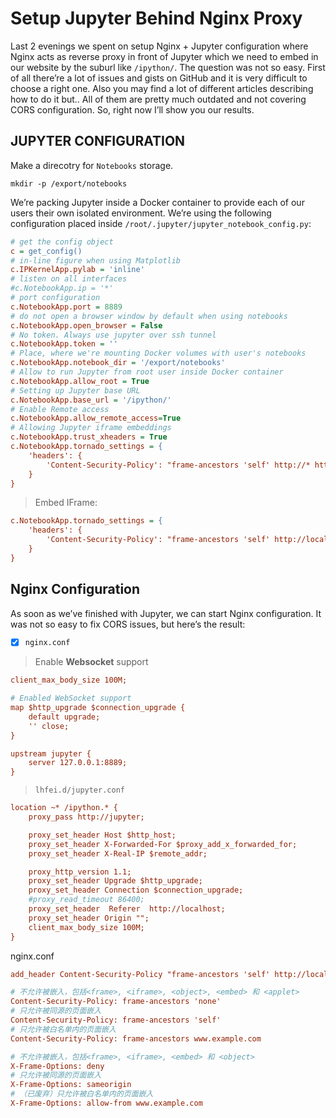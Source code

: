 # Setup Jupyter Behind Nginx Proxy

Last 2 evenings we spent on setup Nginx + Jupyter configuration where Nginx acts as reverse proxy in front of Jupyter which we need to embed in our website by the suburl like `/ipython/`. The question was not so easy. First of all there’re a lot of issues and gists on GitHub and it is very difficult to choose a right one. Also you may find a lot of different articles describing how to do it but.. All of them are pretty much outdated and not covering CORS configuration. So, right now I’ll show you our results.

## JUPYTER CONFIGURATION

Make a direcotry for `Notebooks` storage.

```shel
mkdir -p /export/notebooks
```



We’re packing Jupyter inside a Docker container to provide each of our users their own isolated environment.  We’re using the following configuration placed inside `/root/.jupyter/jupyter_notebook_config.py`:

```ini
# get the config object
c = get_config()  
# in-line figure when using Matplotlib
c.IPKernelApp.pylab = 'inline'
# listen on all interfaces
#c.NotebookApp.ip = '*' 
# port configuration
c.NotebookApp.port = 8889
# do not open a browser window by default when using notebooks
c.NotebookApp.open_browser = False
# No token. Always use jupyter over ssh tunnel
c.NotebookApp.token = ''
# Place, where we're mounting Docker volumes with user's notebooks
c.NotebookApp.notebook_dir = '/export/notebooks'
# Allow to run Jupyter from root user inside Docker container
c.NotebookApp.allow_root = True 
# Setting up Jupyter base URL
c.NotebookApp.base_url = '/ipython/'
# Enable Remote access
c.NotebookApp.allow_remote_access=True
# Allowing Jupyter iframe embeddings
c.NotebookApp.trust_xheaders = True 
c.NotebookApp.tornado_settings = {
    'headers': {
        'Content-Security-Policy': "frame-ancestors 'self' http://* https://*",
    }
}
```





>  Embed IFrame:

```ini
c.NotebookApp.tornado_settings = {
    'headers': {
        'Content-Security-Policy': "frame-ancestors 'self' http://localhost:4200 ",
    }
}
```



## Nginx Configuration

As soon as we’ve finished with Jupyter, we can start Nginx configuration. It was not so easy to fix CORS issues, but here’s the result:

- [x] `nginx.conf`



> Enable **Websocket**  support

```ini
client_max_body_size 100M;

# Enabled WebSocket support
map $http_upgrade $connection_upgrade {
    default upgrade;
    '' close;
}

upstream jupyter {
    server 127.0.0.1:8889;
}
```



> `lhfei.d/jupyter.conf`

```ini
location ~* /ipython.* {
    proxy_pass http://jupyter;

    proxy_set_header Host $http_host;
    proxy_set_header X-Forwarded-For $proxy_add_x_forwarded_for;
    proxy_set_header X-Real-IP $remote_addr;

    proxy_http_version 1.1;
    proxy_set_header Upgrade $http_upgrade;
    proxy_set_header Connection $connection_upgrade;
    #proxy_read_timeout 86400;
    proxy_set_header  Referer  http://localhost;
    proxy_set_header Origin "";
    client_max_body_size 100M;
}
```



nginx.conf

```ini
add_header Content-Security-Policy "frame-ancestors 'self' http://localhost:4200";
```



```ini
# 不允许被嵌入，包括<frame>, <iframe>, <object>, <embed> 和 <applet>
Content-Security-Policy: frame-ancestors 'none'
# 只允许被同源的页面嵌入
Content-Security-Policy: frame-ancestors 'self'
# 只允许被白名单内的页面嵌入
Content-Security-Policy: frame-ancestors www.example.com

# 不允许被嵌入，包括<frame>, <iframe>, <embed> 和 <object>
X-Frame-Options: deny
# 只允许被同源的页面嵌入
X-Frame-Options: sameorigin
# （已废弃）只允许被白名单内的页面嵌入
X-Frame-Options: allow-from www.example.com
```

